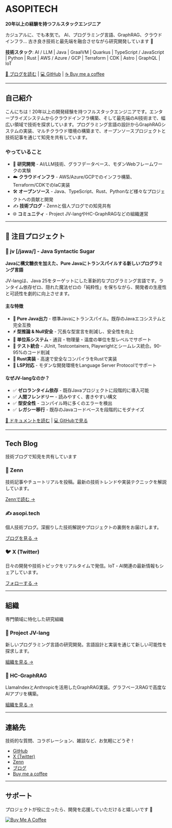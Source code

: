 # ASOPITECH

**20年以上の経験を持つフルスタックエンジニア**

カジュアルに、でも本気で。
AI、プログラミング言語、GraphRAG、クラウドインフラ…
古き良き技術と最先端を融合させながら研究開発しています 🚀

**技術スタック**: AI / LLM | Java | GraalVM | Quarkus | TypeScript / JavaScript | Python | Rust | AWS / Azure / GCP | Terraform | CDK | Astro | GraphQL | IoT

[📝 ブログを読む](https://zenn.dev/asopitech) | [💻 GitHub](https://github.com/asopitech) | [☕ Buy me a coffee](https://buymeacoffee.com/asopitechia)

---

## 自己紹介

こんにちは！20年以上の開発経験を持つフルスタックエンジニアです。エンタープライズシステムからクラウドインフラ構築、そして最先端のAI技術まで、幅広い領域で技術を探求しています。プログラミング言語の設計からGraphRAGシステムの実装、マルチクラウド環境の構築まで、オープンソースプロジェクトと技術記事を通じて知見を共有しています。

### やっていること

- 🔬 **研究開発** - AI/LLM技術、グラフデータベース、モダンWebフレームワークの実験
- ☁️ **クラウドインフラ** - AWS/Azure/GCPでのインフラ構築、Terraform/CDKでのIaC実装
- 🛠️ **オープンソース** - Java、TypeScript、Rust、Pythonなど様々なプロジェクトへの貢献と開発
- ✍️ **技術ブログ** - Zennと個人ブログでの知見共有
- 🌐 **コミュニティ** - Project JV-langやHC-GraphRAGなどの組織運営

---

## 🌟 注目プロジェクト

### 💎 jv [/jawa/] - Java Syntactic Sugar

**Javaに構文糖衣を加えた、Pure Javaにトランスパイルする新しいプログラミング言語**

JV-langは、Java 25をターゲットにした革新的なプログラミング言語です。ランタイム依存ゼロ、隠れた魔法ゼロの「純粋性」を保ちながら、開発者の生産性と可読性を劇的に向上させます。

#### 主な特徴

- **🎯 Pure Java出力** - 標準Javaにトランスパイル。既存のJavaエコシステムと完全互換
- **⚡ 型推論 & Null安全** - 冗長な型宣言を削減し、安全性を向上
- **📐 単位系システム** - 通貨・物理量・温度の単位を型レベルでサポート
- **🧪 テスト統合** - JUnit, Testcontainers, Playwrightとシームレス統合。90-95%のコード削減
- **🦀 Rust実装** - 高速で安全なコンパイラをRustで実装
- **🔧 LSP対応** - モダンな開発環境をLanguage Server Protocolでサポート

#### なぜJV-langなのか？

- ✅ **ゼロランタイム依存** - 既存Javaプロジェクトに段階的に導入可能
- ✅ **人間フレンドリー** - 読みやすく、書きやすい構文
- ✅ **型安全性** - コンパイル時に多くのエラーを検出
- ✅ **レガシー移行** - 既存のJavaコードベースを段階的にモダナイズ

[📖 ドキュメントを読む](https://project-jvlang.github.io/) | [💻 GitHubで見る](https://github.com/project-jvlang)

---

## Tech Blog

技術ブログで知見を共有しています

### 📘 Zenn

技術記事やチュートリアルを投稿。最新の技術トレンドや実装テクニックを解説しています。

[Zennで読む →](https://zenn.dev/asopitech)

### ✍️ asopi.tech

個人技術ブログ。深掘りした技術解説やプロジェクトの裏側をお届けします。

[ブログを見る →](https://asopi.tech/)

### 🐦 X (Twitter)

日々の開発や技術トピックをリアルタイムで発信。IoT・AI関連の最新情報もシェアしています。

[フォローする →](https://x.com/asopitech_iot)

---

## 組織

専門領域に特化した研究組織

### 💎 Project JV-lang

新しいプログラミング言語の研究開発。言語設計と実装を通じて新しい可能性を探求します。

[組織を見る →](https://github.com/project-jvlang)

### 🧠 HC-GraphRAG

LlamaIndexとAnthropicを活用したGraphRAG実装。グラフベースRAGで高度なAIアプリを構築。

[組織を見る →](https://github.com/hc-graphrag)

---

## 連絡先

技術的な質問、コラボレーション、雑談など、お気軽にどうぞ！

- [GitHub](https://github.com/asopitech)
- [X (Twitter)](https://x.com/asopitech_iot)
- [Zenn](https://zenn.dev/asopitech)
- [ブログ](https://asopi.tech/)
- [Buy me a coffee](https://buymeacoffee.com/asopitechia)

---

## サポート

プロジェクトが役に立ったら、開発を応援していただけると嬉しいです 🚀

[![Buy Me A Coffee](https://www.buymeacoffee.com/assets/img/custom_images/orange_img.png)](https://buymeacoffee.com/asopitechia)

